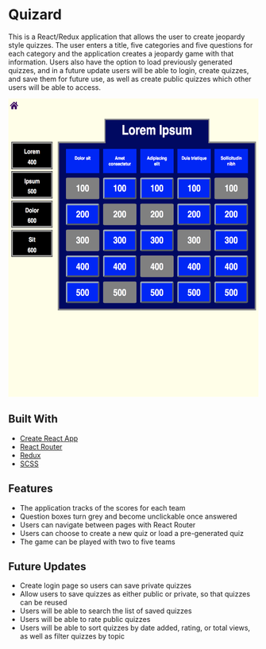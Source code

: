 # Quizard

This is a React/Redux application that allows the user to create jeopardy style quizzes.  The user enters a title, five categories and five questions for each category and the application creates a jeopardy game with that information.  Users also have the option to load previously generated quizzes, and in a future update users will be able to login, create quizzes, and save them for future use, as well as create public quizzes which other users will be able to access.

<img src='quizard.png' width='600px' height='600px' alt='screenshot'/>

## Built With

* [Create React App](https://github.com/facebookincubator/create-react-app)
* [React Router](https://reacttraining.com/react-router/core/guides/philosophy)
* [Redux](https://redux.js.org/)
* [SCSS](https://sass-lang.com/)

## Features

* The application tracks of the scores for each team
* Question boxes turn grey and become unclickable once answered
* Users can navigate between pages with React Router
* Users can choose to create a new quiz or load a pre-generated quiz
* The game can be played with two to five teams

## Future Updates

* Create login page so users can save private quizzes
* Allow users to save quizzes as either public or private, so that quizzes can be reused
* Users will be able to search the list of saved quizzes
* Users will be able to rate public quizzes
* Users will be able to sort quizzes by date added, rating, or total views, as well as filter quizzes by topic
